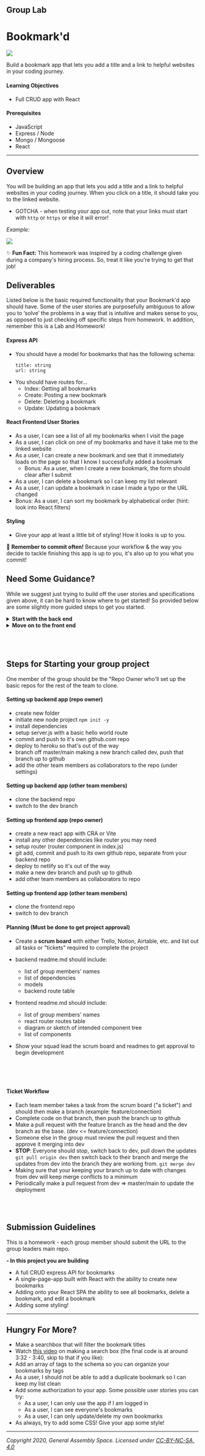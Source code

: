 ## Group Lab

# Bookmark'd

![](<https://fthmb.tqn.com/N8UHZxApLqho5sUDbpSRyEy1tV8=/768x0/filters:no_upscale():max_bytes(150000):strip_icc()/Bookmarks-56d0cca45f9b5879cc7123a4.jpg>)

Build a bookmark app that lets you add a title and a link to helpful websites in your coding journey.

#### Learning Objectives

- Full CRUD app with React

#### Prerequisites

- JavaScript
- Express / Node
- Mongo / Mongoose
- React

---

## Overview

You will be building an app that lets you add a title and a link to helpful websites in your coding journey. When you click on a title, it should take you to the linked website.

- GOTCHA - when testing your app out, note that your links must start with `http` or `https` or else it will error!

_Example:_

![](https://i.imgur.com/yq9Ygeu.png)

✨ **Fun Fact:** This homework was inspired by a coding challenge given during a company's hiring process. So, treat it like you're trying to get that job!

## Deliverables

Listed below is the basic required functionality that your Bookmark'd app should have. Some of the user stories are purposefully ambiguous to allow you to ‘solve’ the problems in a way that is intuitive and makes sense to you, as opposed to just checking off specific steps from homework. In addition, remember this is a Lab and Homework!

#### Express API

- You should have a model for bookmarks that has the following schema:
  ```
  title: string
  url: string
  ```
- You should have routes for...
  - Index: Getting all bookmarks
  - Create: Posting a new bookmark
  - Delete: Deleting a bookmark
  - Update: Updating a bookmark

#### React Frontend User Stories

- As a user, I can see a list of all my bookmarks when I visit the page
- As a user, I can click on one of my bookmarks and have it take me to the linked website
- As a user, I can create a new bookmark and see that it immediately loads on the page so that I know I successfully added a bookmark
  - Bonus: As a user, when I create a new bookmark, the form should clear after I submit
- As a user, I can delete a bookmark so I can keep my list relevant
- As a user, I can update a bookmark in case I made a typo or the URL changed
- Bonus: As a user, I can sort my bookmark by alphabetical order (hint: look into React filters)

#### Styling

- Give your app at least a little bit of styling! How it looks is up to you.

:red_circle: **Remember to commit often!**
Because your workflow & the way you decide to tackle finishing this app is up to you, it's also up to you what you commit!

## Need Some Guidance?

While we suggest just trying to build off the user stories and specifications given above, it can be hard to know where to get started! So provided below are some slightly more guided steps to get you started.

  <details>
   <summary><strong>Start with the back end</strong></summary>

- Create an express app
  - what npm packages do you need? Now that we are not using sever side templating, are there npm packages that we don't need?
- Connect it to mongo with mongoose
- Create a schema that has the following
  ```
  title: string
  url: string ( remember: the links must start with http/https )
  ```
- Create the routes (full CRUD)
- Test the routes using Postman (or Windows equivalent or using cURL)
  </details>

     <details>
     <summary><strong>Move on to the front end</strong></summary>

- Your front end should display:

  - An index of a clickable list of the title of each bookmark that takes you to the url of your bookmark
  - A way to delete a bookmark
  - A way to update a bookmark
  - A working form to add a new record to the database.
    - When the data is submitted and processed, the page should immediately reflect the changes

- Getting started:
  - Use create-react-app to generate a React App
  - Type out your React Component Architecture
  - Plan what state you have and where it will exist
  - Plan what props components will receive
  - Then execute
  </details>

<br>
<br>
<br>
     
## Steps for Starting your group project

One member of the group should be the "Repo Owner who'll set up the basic repos for the rest of the team to clone.

#### Setting up backend app (repo owner)

- create new folder
- initiate new node project `npm init -y`
- install dependencies
- setup server.js with a basic hello world route
- commit and push to it's own github.com repo
- deploy to heroku so that's out of the way
- branch off master/main making a new branch called dev, push that branch up to github
- add the other team members as collaborators to the repo (under settings)

#### Setting up backend app (other team members)

- clone the backend repo
- switch to the dev branch

#### Setting up frontend app (repo owner)

- create a new react app with CRA or Vite
- install any other dependencies like router you may need
- setup router (router component in index.js)
- git add, commit and push to its own github repo, separate from your backend repo
- deploy to netlify so it's out of the way
- make a new dev branch and push up to github
- add other team members as collaborators to repo

#### Setting up frontend app (other team members)

- clone the frontend repo
- switch to dev branch

#### Planning (Must be done to get project approval)

- Create a **scrum board** with either Trello, Notion, Airtable, etc. and list out all tasks or "tickets" required to complete the project

- backend readme.md should include:

  - list of group members' names
  - list of dependencies
  - models
  - backend route table

- frontend readme.md should include:
  - list of group members' names
  - react router routes table
  - diagram or sketch of intended component tree
  - list of components
- Show your squad lead the scrum board and readmes to get approval to begin development

<br>
<br>
<br>

#### Ticket Workflow

- Each team member takes a task from the scrum board ("a ticket") and should then make a branch (example: feature/connection)
- Complete code on that branch, then push the branch up to github
- Make a pull request with the feature branch as the head and the dev branch as the base. (dev <= feature/connection)
- Someone else in the group must review the pull request and then approve it merging into dev
- **STOP**: Everyone should stop, switch back to dev, pull down the updates `git pull origin dev` then switch back to their branch and merge the updates from dev into the branch they are working from. `git merge dev`
- Making sure that your keeping your branch up to date with changes from dev will keep merge conflicts to a minimum
- Periodically make a pull request from dev => master/main to update the deployment

<br>
<br>

## Submission Guidelines

This is a homework - each group member should submit the URL to the group leaders main repo.

**- In this project you are building**

- A full CRUD express API for bookmarks
- A single-page-app built with React with the ability to create new bookmarks
- Adding onto your React SPA the ability to see all bookmarks, delete a bookmark, and edit a bookmark
- Adding some styling!

---

## Hungry For More?

- Make a searchbox that will filter the bookmark titles
- Watch [this video](https://www.youtube.com/watch?v=YFsduR7mBfY) on making a search box (the final code is at around 3:32 - 3:40, skip to that if you like):
- Add an array of tags to the schema so you can organize your bookmarks by tags
- As a user, I should not be able to add a duplicate bookmark so I can keep my list clean
- Add some authorization to your app. Some possible user stories you can try:
  - As a user, I can only use the app if I am logged in
  - As a user, I can see everyone's bookmarks
  - As a user, I can only update/delete my own bookmarks
- As always, try to add some CSS! Give your app some style!

---

_Copyright 2020, General Assembly Space. Licensed under [CC-BY-NC-SA, 4.0](https://creativecommons.org/licenses/by-nc-sa/4.0/)_

